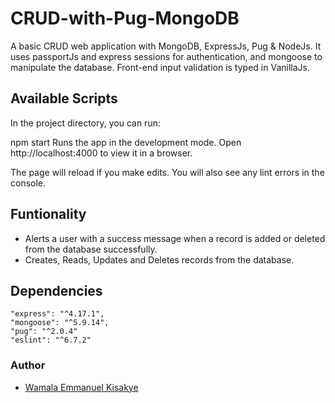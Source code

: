 # CRUD-with-Pug-MongoDB
A basic CRUD web application with MongoDB, ExpressJs, Pug &amp; NodeJs.
It uses passportJs and express sessions for authentication, and mongoose to manipulate the database.
Front-end input validation is typed in VanillaJs.

## Available Scripts
In the project directory, you can run:

npm start
Runs the app in the development mode.
Open http://localhost:4000 to view it in a browser.

The page will reload if you make edits.
You will also see any lint errors in the console.

## Funtionality
- Alerts a user with a success message when a record is added or deleted from the database successfully.
- Creates, Reads, Updates and Deletes records from the database.

## Dependencies
    "express": "^4.17.1",
    "mongoose": "^5.9.14",
    "pug": "^2.0.4"
    "eslint": "^6.7.2"

### Author
- [Wamala Emmanuel Kisakye]()
